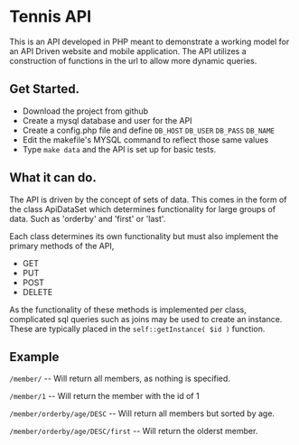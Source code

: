 # Tennis API

This is an API developed in PHP meant to demonstrate a working model for an
API Driven website and mobile application. The API utilizes a construction of
functions in the url to allow more dynamic queries.

## Get Started.
- Download the project from github
- Create a mysql database and user for the API
- Create a config.php file and define `DB_HOST` `DB_USER` `DB_PASS` `DB_NAME`
- Edit the makefile's MYSQL command to reflect those same values
- Type `make data` and the API is set up for basic tests.

## What it can do.
The API is driven by the concept of sets of data. This comes in the form of
the class ApiDataSet which determines functionality for large groups of data.
Such as 'orderby' and 'first' or 'last'.

Each class determines its own functionality but must also implement the primary
methods of the API,
- GET
- PUT
- POST
- DELETE

As the functionality of these methods is implemented per class, complicated
sql queries such as joins may be used to create an instance. These are typically
placed in the `self::getInstance( $id )` function.

## Example

`/member/` -- Will return all members, as nothing is specified.

`/member/1` -- Will return the member with the id of 1

`/member/orderby/age/DESC` -- Will return all members but sorted by age.

`/member/orderby/age/DESC/first` -- Will return the olderst member.
